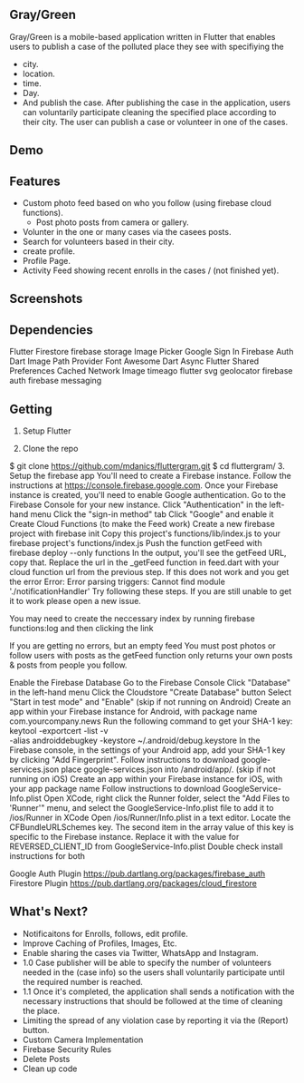 ## Gray/Green
Gray/Green is a mobile-based application written in Flutter that enables users to publish a case of the polluted place they see with specifiying the 
- city.
- location.
- time.
- Day.
- And publish the case.
After publishing the case in the application, users can voluntarily participate cleaning the specified place according to their city. The user can publish a case or volunteer in one of the cases.

## Demo


## Features
- Custom photo feed based on who you follow (using firebase cloud functions).
   - Post photo posts from camera or gallery.
- Volunter in the one or many cases via the casees posts.
- Search for volunteers based in their city.
- create profile.
- Profile Page.
- Activity Feed showing recent enrolls in the cases / (not finished yet).

## Screenshots


## Dependencies
Flutter
Firestore
firebase storage
Image Picker
Google Sign In
Firebase Auth
Dart Image
Path Provider
Font Awesome
Dart Async
Flutter Shared Preferences
Cached Network Image
timeago
flutter svg
geolocator
firebase auth
firebase messaging

## Getting 
1. Setup Flutter

2. Clone the repo

$ git clone https://github.com/mdanics/fluttergram.git
$ cd fluttergram/
3. Setup the firebase app
You'll need to create a Firebase instance. Follow the instructions at https://console.firebase.google.com.
Once your Firebase instance is created, you'll need to enable Google authentication.
Go to the Firebase Console for your new instance.
Click "Authentication" in the left-hand menu
Click the "sign-in method" tab
Click "Google" and enable it
Create Cloud Functions (to make the Feed work)
Create a new firebase project with firebase init
Copy this project's functions/lib/index.js to your firebase project's functions/index.js
Push the function getFeed with firebase deploy --only functions In the output, you'll see the getFeed URL, copy that.
Replace the url in the _getFeed function in feed.dart with your cloud function url from the previous step.
If this does not work and you get the error Error: Error parsing triggers: Cannot find module './notificationHandler' Try following these steps. If you are still unable to get it to work please open a new issue.

You may need to create the neccessary index by running firebase functions:log and then clicking the link

If you are getting no errors, but an empty feed You must post photos or follow users with posts as the getFeed function only returns your own posts & posts from people you follow.

Enable the Firebase Database
Go to the Firebase Console
Click "Database" in the left-hand menu
Click the Cloudstore "Create Database" button
Select "Start in test mode" and "Enable"
(skip if not running on Android)
Create an app within your Firebase instance for Android, with package name com.yourcompany.news
Run the following command to get your SHA-1 key:
keytool -exportcert -list -v \
-alias androiddebugkey -keystore ~/.android/debug.keystore
In the Firebase console, in the settings of your Android app, add your SHA-1 key by clicking "Add Fingerprint".
Follow instructions to download google-services.json
place google-services.json into /android/app/.
(skip if not running on iOS)
Create an app within your Firebase instance for iOS, with your app package name
Follow instructions to download GoogleService-Info.plist
Open XCode, right click the Runner folder, select the "Add Files to 'Runner'" menu, and select the GoogleService-Info.plist file to add it to /ios/Runner in XCode
Open /ios/Runner/Info.plist in a text editor. Locate the CFBundleURLSchemes key. The second item in the array value of this key is specific to the Firebase instance. Replace it with the value for REVERSED_CLIENT_ID from GoogleService-Info.plist
Double check install instructions for both

Google Auth Plugin
https://pub.dartlang.org/packages/firebase_auth
Firestore Plugin
https://pub.dartlang.org/packages/cloud_firestore


## What's Next?
 - Notificaitons for Enrolls, follows, edit profile.
 - Improve Caching of Profiles, Images, Etc.
 - Enable sharing the cases via Twitter, WhatsApp and Instagram.
 - 1.0 Case publisher will be able to specify the number of volunteers needed in the (case info) so the 
   users shall voluntarily participate until the required number is reached.
 - 1.1 Once it's completed, the application shall sends a notification with the necessary instructions that should be followed at the time of cleaning the place.
 - Limiting the spread of any violation case by reporting it via the (Report) button.
 - Custom Camera Implementation
 - Firebase Security Rules
 - Delete Posts
 - Clean up code
